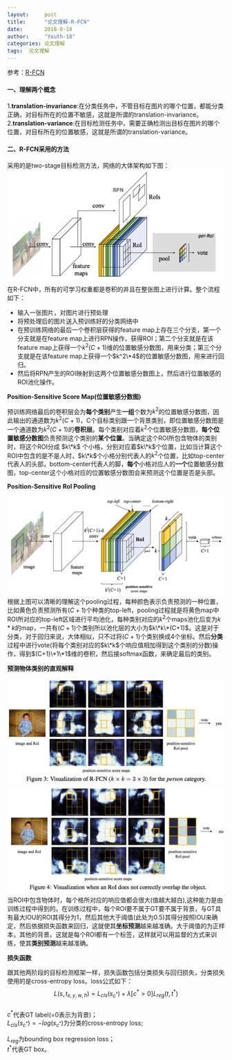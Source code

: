```yaml
---
layout:     post
title:      "论文理解-R-FCN"
date:       2018-8-18
author:     "Youth-18"
categories: 论文理解
tags:  论文理解
---  
```


参考：[R-FCN](https://blog.csdn.net/WZZ18191171661/article/details/79481135)
#### 一、理解两个概念  
1.**translation-invariance**:在分类任务中，不管目标在图片的哪个位置，都能分类正确，对目标所在的位置不敏感，这就是所谓的translation-invariance。  
2.**translation-variance**:在目标检测任务中，需要正确检测出目标在图片的哪个位置，对目标所在的位置敏感，这就是所谓的translation-variance。  
#### 二、R-FCN采用的方法  
采用的是two-stage目标检测方法，网络的大体架构如下图：  
![](/blog_image/R-FCN0.jpg)  
在R-FCN中，所有的可学习权重都是卷积的并且在整张图上进行计算。整个流程如下：  
* 输入一张图片，对图片进行预处理  
* 将预处理后的图片送入预训练好的分类网络中  
* 在预训练网络的最后一个卷积层获得的feature map上存在三个分支，第一个分支就是在feature map上进行RPN操作，获得ROI；第二个分支就是在该feature map上获得一个$k^2(C+1)$维的位置敏感分数图，用来分类；第三个分支就是在该feature map上获得一个$k^2\*4$的位置敏感分数图，用来进行回归。
* 然后将RPN产生的ROI映射到这两个位置敏感分数图上，然后进行位置敏感的ROI池化操作。  

**Position-Sensitive Score Map(位置敏感分数图)**  

预训练网络最后的卷积层会为**每个类别**产生**一组**个数为$k^2$的位置敏感分数图，因此输出的通道数为$k^2(C+1)$，C个目标类别跟一个背景类别，即位置敏感分数图是一个通道数为$k^2(C+1)$的**卷积层**。每个类别对应着$k^2$个位置敏感分数图，**每个位置敏感分数图**负责预测这个类别的**某个位置**。当确定这个ROI所包含物体的类别时，将这个ROI分成 $k\*k$ 个小格，分别对应着$k\*k$个位置，比如当计算这个ROI中包含的是不是人时，$k\*k$个小格分别代表人的$k^2$个位置，比如top-center代表人的头部，bottom-center代表人的脚，**每个**小格对应人的**一个**位置敏感分数图，top-center这个小格对应的位置敏感分数图会来预测这个位置是否是头部。  

**Position-Sensitive Rol Pooling**  

![](/blog_image/R-FCN1.jpg)  
根据上图可以清晰的理解这个pooling过程，每种颜色表示负责预测的一种位置，比如黄色负责预测所有$(C+1)$个种类的top-left，pooling过程就是将黄色map中ROI所对应的top-left区域进行平均池化，每种类别对应的$k^2$个maps池化后变为$k*k$的map，一共有$(C+1)$个类别所以池化层的大小为$k\*k\*(C+1)$。这是对于分类，对于回归来说，大体相似，只不过将$(C+1)$个类别换成4个坐标。然后**分类**过程中进行vote(将每个类别对应的$k\*k$个响应值相加得到这个类别的分数)操作，得到$(C+1)\*1\*1$维的卷积，然后接softmax函数，来确定最后的类别。  

**预测物体类别的直观解释**  

![](/blog_image/R-FCN2.jpg)  
![](/blog_image/R-FCN3.jpg)  
当ROI中包含物体时，每个格所对应的响应值都会很大(值越大越白),这种能力是由训练过程中得到的。在训练过程中，每个ROI要不属于GT要不属于背景，与GT具有最大IOU的ROI其得分为1，然后其他大于阈值(此处为0.5)其得分按照IOU来确定，然后依据损失函数来回归，这就使其**坐标预测**越来越准确。大于阈值的为正样本，其他的背景。这就是每个ROI都有一个标签，这样就可以用监督的方式来训练，使其**类别预测**越来越准确。  

**损失函数**  

跟其他两阶段的目标检测框架一样，损失函数包括分类损失与回归损失，分类损失使用的是cross-entropy loss。loss公式如下：  
$$
L(s,t_{x,y,w,h}) = L_{cls}(s_{c^*}) + \lambda[c^* > 0]L_{reg}(t,t^*)
$$  
$c^*$代表GT label(=0表示为背景)；    
$L_{cls}(s_{c^*})=-log(s_{c^*})$为分类的cross-entropy loss;   

$L_{reg}$为bounding box regression loss；   
$t^*$代表GT box。
